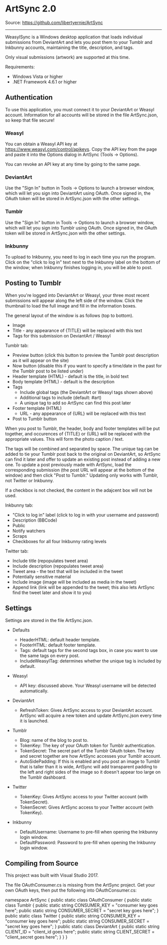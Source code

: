 ArtSync 2.0
===========

Source: https://github.com/libertyernie/ArtSync

--------------------

WeasylSync is a Windows desktop application that loads individual submissions
from DeviantArt and lets you post them to your Tumblr and Inkbunny
accounts, maintaining the title, description, and tags.

Only visual submissions (artwork) are supported at this time.

Requirements:

* Windows Vista or higher
* .NET Framework 4.6.1 or higher

Authentication
--------------

To use this application, you must connect it to your DeviantArt or Weasyl
account. Information for all accounts will be stored in the file ArtSync.json,
so keep that file secure!

### Weasyl

You can obtain a Weasyl API key at https://www.weasyl.com/control/apikeys.
Copy the API key from the page and paste it into the Options dialog in
ArtSync (Tools -> Options).

You can revoke an API key at any time by going to the same page.

### DeviantArt

Use the "Sign In" button in Tools -> Options to launch a browser window, which
will let you sign into DeviantArt using OAuth. Once signed in, the OAuth token
will be stored in ArtSync.json with the other settings.

### Tumblr

Use the "Sign In" button in Tools -> Options to launch a browser window, which
will let you sign into Tumblr using OAuth. Once signed in, the OAuth token
will be stored in ArtSync.json with the other settings.

### Inkbunny

To upload to Inkbunny, you need to log in each time you run the program. Click
on the "click to log in" text next to the Inkbunny label on the bottom of the
window; when Inkbunny finishes logging in, you will be able to post.

Posting to Tumblr
-----------------

When you're logged into DeviantArt or Weasyl, your three most recent
submissions will appear along the left side of the window. Click the thumbnail
to load the full image and fill in the information boxes.

The general layout of the window is as follows (top to bottom).

* Image
* Title - any appearance of {TITLE} will be replaced with this text
* Tags for this submission on DeviantArt / Weasyl

Tumblr tab:
* Preview button (click this button to preview the Tumblr post description as
  it will appear on the site)
* Now button (disable this if you want to specify a time/date in the past for
  the Tumblr post to be listed under)
* Header template (HTML) - default is the title, in bold text
* Body template (HTML) - default is the description
* Tags
  * Include global tags (the DeviantArt or Weasyl tags shown above)
  * Additional tags to include (default: #art)
  * A unique tag to add so ArtSync can find this post later
* Footer template (HTML)
  * URL - any appearance of {URL} will be replaced with this text
* Post to Tumblr button

When you post to Tumblr, the header, body and footer templates will be put
together, and occurences of {TITLE} or {URL} will be replaced with the
appropriate values. This will form the photo caption / text.

The tags will be combined and separated by space. The unique tag can be
added to tie your Tumblr post back to the original on DeviantArt, so ArtSync
can find it later and offer to update an existing post instead of adding a new
one. To update a post previously made with ArtSync, load the corresponding
submission (the post URL will appear at the bottom of the window) and then
click "Post to Tumblr." Updating only works with Tumblr, not Twitter or
Inkbunny.

If a checkbox is not checked, the content in the adajcent box will not be used.

Inkbunny tab:
* "Click to log in" label (click to log in with your username and password)
* Description (BBCode)
* Public
* Notify watchers
* Scraps
* Checkboxes for all four Inkbunny rating levels

Twitter tab:
* Include title (repopulates tweet area)
* Include description (repopulates tweet area)
* Tweet area - the text that will be included in the tweet
* Potentially sensitive material
* Include image (image will be included as media in the tweet)
* Append link (link will be appended to the tweet; this also lets ArtSync find
  the tweet later and show it to you)

Settings
--------

Settings are stored in the file ArtSync.json.

* Defaults
  * HeaderHTML: default header template.
  * FooterHTML: default footer template.
  * Tags: default tags for the second tags box, in case you want to use the
    same tags on every post.
  * IncludeWeasylTag: determines whether the unique tag is included by
    default.

* Weasyl
  * API key: discussed above. Your Weasyl username will be detected
    automatically.

* DeviantArt
  * RefreshToken: Gives ArtSync access to your DeviantArt account. ArtSync
  will acquire a new token and update ArtSync.json every time it is launched.

* Tumblr
  * Blog: name of the blog to post to.
  * TokenKey: The key of your OAuth token for Tumblr authentication.
  * TokenSecret: The secret part of the Tumblr OAuth token. The key and secret
    together are how ArtSync accesses your Tumblr account.
  * AutoSidePadding: If this is enabled and you post an image to Tumblr that
    is taller than it is wide, ArtSync will add transparent padding to the
    left and right sides of the image so it doesn't appear too large on the
    Tumblr dashboard.

* Twitter
  * TokenKey: Gives ArtSync access to your Twitter account (with TokenSecret).
  * TokenSecret: Gives ArtSync access to your Twitter account (with TokenKey).

* Inkbunny
  * DefaultUsername: Username to pre-fill when opening the Inkbunny login
    window.
  * DefaultPassword: Password to pre-fill when opening the Inkbunny login
    window.

Compiling from Source
---------------------

This project was built with Visual Studio 2017.

The file OAuthConsumer.cs is missing from the ArtSync project. Get your own
OAuth keys, then put the following into OAuthConsumer.cs:

namespace ArtSync {
	public static class OAuthConsumer {
		public static class Tumblr {
			public static string CONSUMER_KEY = "consumer key goes here";
			public static string CONSUMER_SECRET = "secret key goes here";
		}
		public static class Twitter {
			public static string CONSUMER_KEY = "consumer key goes here";
			public static string CONSUMER_SECRET = "secret key goes here";
		}
		public static class DeviantArt {
			public static string CLIENT_ID = "client_id goes here";
			public static string CLIENT_SECRET = "client_secret goes here";
		}
	}
}
